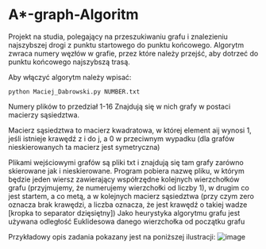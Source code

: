 # A*-graph-Algoritm

Projekt na studia, polegający na przeszukiwaniu grafu i znalezieniu najszybszej drogi z punktu startowego do punktu końcowego. Algorytm zwraca numery węzłów w grafie, przez które należy przejść, aby dotrzeć do punktu końcowego najszybszą trasą. 

Aby włączyć algorytm należy wpisać:
```
python Maciej_Dabrowski.py NUMBER.txt
```
Numery plików to przedział 1-16 Znajdują się w nich grafy w postaci macierzy sąsiedztwa. 

Macierz sąsiedztwa to macierz kwadratowa, w której element aij wynosi 1, jeśli
istnieje krawędź z i do j, a 0 w przeciwnym wypadku (dla
grafów nieskierowanych ta macierz jest symetryczna)

Plikami wejściowymi grafów są pliki txt i znajdują się tam grafy zarówno skierowane jak i nieskierowane. Program pobiera nazwę pliku, w którym będzie jeden
wiersz zawierający współrzędne kolejnych wierzchołków grafu
(przyjmujemy, że numerujemy wierzchołki od liczby 1), w drugim
co jest startem, a co metą, a w kolejnych macierz sąsiedztwa
(przy czym zero oznacza brak krawędzi, a liczba oznacza, że
jest krawędź o takiej wadze [kropka to separator dzięsiętny])
Jako heurystyka algorytmu grafu jest używana odległość Euklidesowa danego wierzchołka od początku grafu



Przykładowy opis zadania pokazany jest na poniższej ilustracji:
![image](https://user-images.githubusercontent.com/58587279/153858064-dbfdba15-4735-43ae-a98c-983c30d6daed.png)
